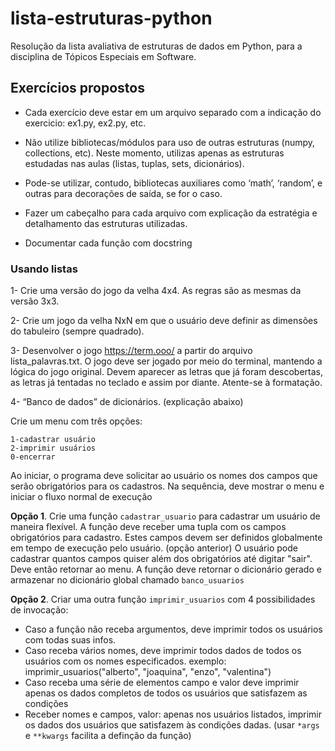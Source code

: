 # lista-estruturas-python
Resolução da lista avaliativa de estruturas de dados em Python, para a disciplina de Tópicos Especiais em Software.

## Exercícios propostos

- Cada exercício deve estar em um arquivo separado com a indicação do exercicio: ex1.py, ex2.py, etc.

- Não utilize bibliotecas/módulos para uso de outras estruturas (numpy, collections, etc). Neste
momento, utilizas apenas as estruturas estudadas nas aulas (listas, tuplas, sets, dicionários).

- Pode-se
utilizar, contudo, bibliotecas auxiliares como ‘math’, ‘random’, e outras para decorações de saída, se for
o caso.

- Fazer um cabeçalho para cada arquivo com explicação da estratégia e detalhamento das estruturas utilizadas. 

- Documentar cada função com docstring


### Usando listas

1- Crie uma versão do jogo da velha 4x4. As regras são as mesmas da versão 3x3.

2- Crie um jogo da velha NxN em que o usuário deve definir as dimensões do tabuleiro (sempre
quadrado).

3- Desenvolver o jogo https://term.ooo/ a partir do arquivo lista_palavras.txt. O jogo deve ser
jogado por meio do terminal, mantendo a lógica do jogo original. Devem aparecer as letras que
já foram descobertas, as letras já tentadas no teclado e assim por diante. Atente-se à
formatação.

4- “Banco de dados” de dicionários. (explicação abaixo)

Crie um menu com três opções:

```
1-cadastrar usuário
2-imprimir usuários
0-encerrar
 ```

Ao iniciar, o programa deve solicitar ao usuário os nomes dos campos que serão obrigatórios
para os cadastros.
Na sequência, deve mostrar o menu e iniciar o fluxo normal de execução

**Opção 1**. Crie uma função `cadastrar_usuario` para cadastrar um usuário de maneira flexível.
A função deve receber uma tupla com os campos obrigatórios para cadastro.
Estes campos devem ser definidos globalmente em tempo de execução pelo usuário. (opção
anterior)
O usuário pode cadastrar quantos campos quiser além dos obrigatórios até digitar "sair".
Deve então retornar ao menu.
A função deve retornar o dicionário gerado e armazenar no dicionário global chamado
`banco_usuarios`

**Opção 2**. Criar uma outra função `imprimir_usuarios` com 4 possibilidades de invocação:
- Caso a função não receba argumentos, deve imprimir todos os usuários com todas suas
infos.
- Caso receba vários nomes, deve imprimir todos dados de todos os usuários com os nomes
especificados.
 exemplo: imprimir_usuarios("alberto", "joaquina", "enzo", "valentina")
- Caso receba uma série de elementos campo e valor deve imprimir apenas os dados
completos
de todos os usuários que satisfazem as condições
- Receber nomes e campos, valor: apenas nos usuários listados, imprimir os dados dos
usuários que
satisfazem às condições dadas. (usar `*args` e `**kwargs` facilita a definção da função)


